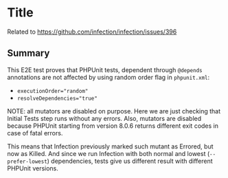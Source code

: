 # Title

Related to https://github.com/infection/infection/issues/396

## Summary

This E2E test proves that PHPUnit tests, dependent through `@depends` annotations are not affected by using random order flag in `phpunit.xml`:

* `executionOrder="random"`
* `resolveDependencies="true"` 

NOTE: all mutators are disabled on purpose. Here we are just checking that Initial Tests step runs without any errors.
Also, mutators are disabled because PHPUnit starting from version 8.0.6 returns different exit codes in case of fatal errors.

This means that Infection previously marked such mutant as Errored, but now as Killed. And since we run Infection with both normal and lowest (`--prefer-lowest`) dependencies, tests give us different result with different PHPUnit versions. 
